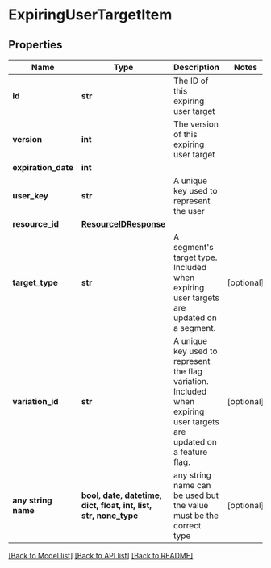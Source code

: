 # ExpiringUserTargetItem


## Properties
Name | Type | Description | Notes
------------ | ------------- | ------------- | -------------
**id** | **str** | The ID of this expiring user target | 
**version** | **int** | The version of this expiring user target | 
**expiration_date** | **int** |  | 
**user_key** | **str** | A unique key used to represent the user | 
**resource_id** | [**ResourceIDResponse**](ResourceIDResponse.md) |  | 
**target_type** | **str** | A segment&#39;s target type. Included when expiring user targets are updated on a segment. | [optional] 
**variation_id** | **str** | A unique key used to represent the flag variation. Included when expiring user targets are updated on a feature flag. | [optional] 
**any string name** | **bool, date, datetime, dict, float, int, list, str, none_type** | any string name can be used but the value must be the correct type | [optional]

[[Back to Model list]](../README.md#documentation-for-models) [[Back to API list]](../README.md#documentation-for-api-endpoints) [[Back to README]](../README.md)


